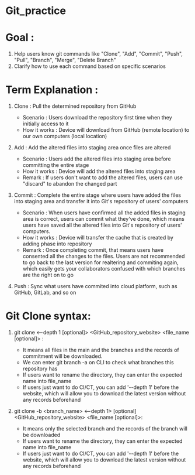 # Git_practice

# Goal : 
1. Help users know git commands like "Clone", "Add", "Commit", "Push", "Pull", "Branch", "Merge", "Delete Branch"
2. Clarify how to use each command based on specific scenarios

# Term Explanation :

1. Clone : Pull the determined repository from GitHub 
    * Scenario : Users download the repository first time when they initially access to it
    * How it works : Device will download from GitHub (remote location) to our own computers (local location)


2. Add : Add the altered files into staging area once files are altered
    * Scenario : Users add the altered files into staging area before committing the entire stage    
    * How it works : Device will add the altered files into staging area
    * Remark : If users don't want to add the altered files, users can use "discard" to abandon the changed part


3. Commit : Complete the entire stage where users have added the files into staging area and transfer it into Git's repository of users' computers
    * Scenario : When users have confirmed all the added files in staging area is correct, users can commit what they've done, which means users have saved all the altered files into Git's repository of users' computers.
    * How it works : Device will transfer the cache that is created by adding phase into repository
    * Remark : Once completing commit, that means users have consented all the changes to the files. Users are not recommended to go back to the last version for realtering and commiting again, which easily gets your collaborators confused with which branches are the right on to go

4. Push : Sync what users have commited into cloud platform, such as GitHub, GitLab, and so on

# Git Clone syntax:
1. git clone <--depth 1 [optional]>  <GitHub_repository_website> <file_name [optional]> :
   * It means all files in the main and the branches and the records of commitment will be downloaded.
   * We can enter git branch -a on CLI to check what branches this repository has
   * If users want to rename the directory, they can enter the expected name into file_name
   * If users just want to do CI/CT, you can add '--depth 1' before the website, which will allow you to download the latest version without any records beforehand

2. git clone -b <branch_name> <--depth 1> [optional] <GitHub_repository_website> <file_name [optional]>:
   * It means only the selected branch and the records of the branch will be downloaded
   * If users want to rename the directory, they can enter the expected name into file_name
   * If users just want to do CI/CT, you can add '--depth 1' before the website, which will allow you to download the latest version without any records beforehand

